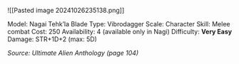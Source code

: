 ![[Pasted image 20241026235138.png]]

Model: Nagai Tehk’la Blade
Type: Vibrodagger
Scale: Character
Skill: Melee combat
Cost: 250
Availability: 4 (available only in Nagi)
Difficulty: **Very Easy**
Damage: STR+1D+2 (max: 5D)

*Source: Ultimate Alien Anthology (page 104)*